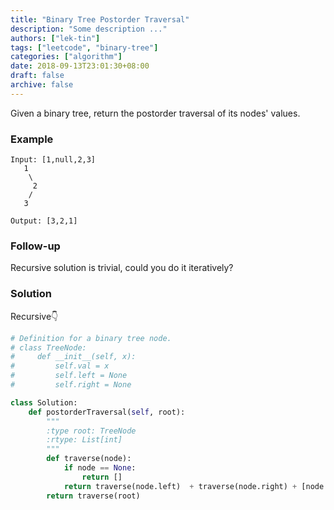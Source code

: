 ```yaml
---
title: "Binary Tree Postorder Traversal"
description: "Some description ..."
authors: ["lek-tin"]
tags: ["leetcode", "binary-tree"]
categories: ["algorithm"]
date: 2018-09-13T23:01:30+08:00
draft: false
archive: false
---
```

Given a binary tree, return the postorder traversal of its nodes' values.

### Example
```
Input: [1,null,2,3]
   1
    \
     2
    /
   3

Output: [3,2,1]
```
### Follow-up  
Recursive solution is trivial, could you do it iteratively?   
### Solution   
Recursive👇
```python
# Definition for a binary tree node.
# class TreeNode:
#     def __init__(self, x):
#         self.val = x
#         self.left = None
#         self.right = None

class Solution:
    def postorderTraversal(self, root):
        """
        :type root: TreeNode
        :rtype: List[int]
        """
        def traverse(node):
            if node == None:
                return []
            return traverse(node.left)  + traverse(node.right) + [node.val]
        return traverse(root)
```